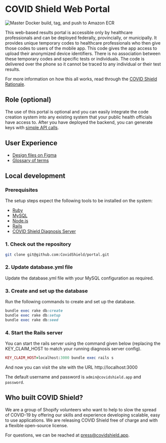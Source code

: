 # COVID Shield Web Portal

![Master Docker build, tag, and push to Amazon ECR](https://github.com/CovidShield/portal/workflows/Master%20Docker%20build,%20tag,%20and%20push%20to%20Amazon%20ECR/badge.svg)

This web-based results portal is accessible only by healthcare professionals and can be deployed federally, provincially, or municipally. It provides unique temporary codes to healthcare professionals who then give those codes to users of the mobile app. This code gives the app access to upload their anonymized device identifiers. There is no association between these temporary codes and specific tests or individuals. The code is delivered over the phone so it cannot be traced to any individual or their test results.

For more information on how this all works, read through the [COVID Shield Rationale](https://github.com/CovidShield/rationale).

## Role (optional)

The use of this portal is optional and you can easily integrate the code creation system into any existing system that your public health officials have access to. After you have deployed the backend, you can generate keys with [simple API calls](https://github.com/CovidShield/backend/tree/master/examples/new-key-claim).

## User Experience

- [Design files on Figma](https://www.figma.com/file/b76OYDhkTKJCaqDfVQybQY/Open-Source-COVID-Shield?node-id=68%3A167)
- [Glossary of terms](https://github.com/CovidShield/rationale/blob/master/GLOSSARY.md)

## Local development

### Prerequisites

The setup steps expect the following tools to be installed on the system:

- [Ruby](https://guides.rubyonrails.org/getting_started.html#installing-ruby)
- [MySQL](https://dev.mysql.com/doc/mysql-installation-excerpt/5.7/en/)
- [Node.js](https://guides.rubyonrails.org/getting_started.html#installing-node-js-and-yarn)
- [Rails](https://guides.rubyonrails.org/getting_started.html#creating-a-new-rails-project-installing-rails-installing-rails)
- [COVID Shield Diagnosis Server](https://github.com/CovidShield/backend)

### 1. Check out the repository

```bash
git clone git@github.com:CovidShield/portal.git
```

### 2. Update database.yml file

Update the database.yml file with your MySQL configuration as required.

### 3. Create and set up the database

Run the following commands to create and set up the database.

```ruby
bundle exec rake db:create
bundle exec rake db:setup
bundle exec rake db:seed
```

### 4. Start the Rails server

You can start the rails server using the command given below (replacing the KEY_CLAIM_HOST to match your running diagnosis server config).

```ruby
KEY_CLAIM_HOST=localhost:3000 bundle exec rails s
```

And now you can visit the site with the URL http://localhost:3000

The default username and password is `admin@covidshield.app` and `password`.

## Who built COVID Shield?

We are a group of Shopify volunteers who want to help to slow the spread of COVID-19 by offering our
skills and experience developing scalable, easy to use applications. We are releasing COVID Shield
free of charge and with a flexible open-source license.

For questions, we can be reached at <press@covidshield.app>.
